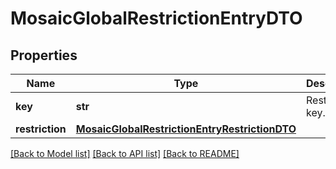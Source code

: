 # MosaicGlobalRestrictionEntryDTO

## Properties
Name | Type | Description | Notes
------------ | ------------- | ------------- | -------------
**key** | **str** | Restriction key. | 
**restriction** | [**MosaicGlobalRestrictionEntryRestrictionDTO**](MosaicGlobalRestrictionEntryRestrictionDTO.md) |  | 

[[Back to Model list]](../README.md#documentation-for-models) [[Back to API list]](../README.md#documentation-for-api-endpoints) [[Back to README]](../README.md)


